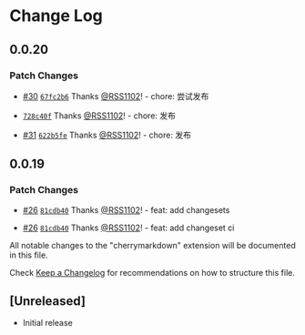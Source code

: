 # Change Log

## 0.0.20

### Patch Changes

- [#30](https://github.com/RSS1102/cherry-markdown/pull/30) [`67fc2b6`](https://github.com/RSS1102/cherry-markdown/commit/67fc2b6daa9e19513ecb9787a656ad44c7dcec77) Thanks [@RSS1102](https://github.com/RSS1102)! - chore: 尝试发布

- [`728c40f`](https://github.com/RSS1102/cherry-markdown/commit/728c40f1a27fe9c65f61ecdab962b90ce9b1df76) Thanks [@RSS1102](https://github.com/RSS1102)! - chore: 发布

- [#31](https://github.com/RSS1102/cherry-markdown/pull/31) [`622b5fe`](https://github.com/RSS1102/cherry-markdown/commit/622b5fef81bdb1b5f9a3eb06315dbc7da5bb7666) Thanks [@RSS1102](https://github.com/RSS1102)! - chore: 发布

## 0.0.19

### Patch Changes

- [#26](https://github.com/RSS1102/cherry-markdown/pull/26) [`81cdb40`](https://github.com/RSS1102/cherry-markdown/commit/81cdb4031183f226caeadfcf99a400fc6d61ad07) Thanks [@RSS1102](https://github.com/RSS1102)! - feat: add changesets

- [#26](https://github.com/RSS1102/cherry-markdown/pull/26) [`81cdb40`](https://github.com/RSS1102/cherry-markdown/commit/81cdb4031183f226caeadfcf99a400fc6d61ad07) Thanks [@RSS1102](https://github.com/RSS1102)! - feat: add changeset ci

All notable changes to the "cherrymarkdown" extension will be documented in this file.

Check [Keep a Changelog](http://keepachangelog.com/) for recommendations on how to structure this file.

## [Unreleased]

- Initial release
